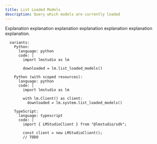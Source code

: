 ```yaml
---
title: List Loaded Models
description: Query which models are currently loaded
---
```


Explanation explanation explanation explanation explanation explanation explanation.

```lms_code_snippet
  variants:
    Python:
      language: python
      code: |
        import lmstudio as lm

        downloaded = lm.list_loaded_models()

    Python (with scoped resources):
      language: python
      code: |
        import lmstudio as lm

        with lm.Client() as client:
          downloaded = lm.system.list_loaded_models()

    TypeScript:
      language: typescript
      code: |
        import { LMStudioClient } from "@lmstudio/sdk";

        const client = new LMStudioClient();
        // TODO

```
